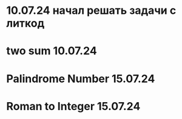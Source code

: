 # 10.07.24 начал рeшать задачи с литкод

# two sum 10.07.24
# Palindrome Number 15.07.24
# Roman to Integer 15.07.24
